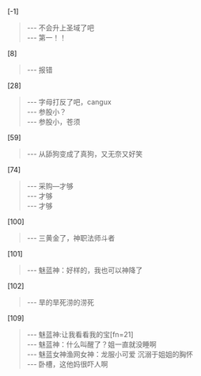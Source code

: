 
[-1] 
>--- 不会升上圣域了吧<br>
>--- 第一！！<br>

[8] 
>--- 报错<br>

[28] 
>--- 字母打反了吧，cangux<br>
>--- 参股小？<br>
>--- 参股小，苍须<br>

[59] 
>--- 从舔狗变成了真狗，又无奈又好笑<br>

[74] 
>--- 采购—才够<br>
>--- 才够<br>
>--- 才够<br>

[100] 
>--- 三黄金了，神职法师斗者<br>

[101] 
>--- 魅蓝神：好样的，我也可以神降了<br>

[102] 
>--- 旱的旱死涝的涝死<br>

[109] 
>--- 魅蓝神:让我看看我的宝[fn=21]<br>
>--- 魅蓝神：什么叫醒了？姐一直就没睡啊<br>
>--- 魅蓝女神渔网女神：龙服小可爱 沉溺于姐姐的胸怀<br>
>--- 卧槽，这他妈很吓人啊<br>
